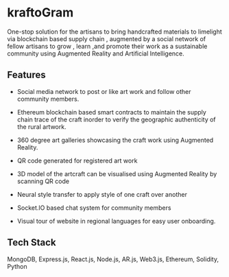 # kraftoGram

One-stop solution for the artisans to bring handcrafted materials to limelight via blockchain based supply chain , 
augmented by a social network of fellow artisans to grow , learn ,and promote their work as a sustainable community 
using Augmented Reality and Artificial Intelligence. 

## Features

* Social media network to post or like art work and follow other community members.

* Ethereum blockchain based smart contracts to maintain the supply chain trace of the craft inorder to verify the geographic 
authenticity of the rural artwork.

* 360 degree art galleries showcasing the craft work using Augmented Reality. 

* QR code generated for registered art work

* 3D model of the artcraft can be visualised using Augmented Reality by scanning QR code

* Neural style transfer to apply style of one craft over another

* Socket.IO based chat system for community members

* Visual tour of website in regional languages for easy user onboarding.

## Tech Stack

MongoDB, Express.js, React.js, Node.js, AR.js, Web3.js, Ethereum, Solidity, Python
